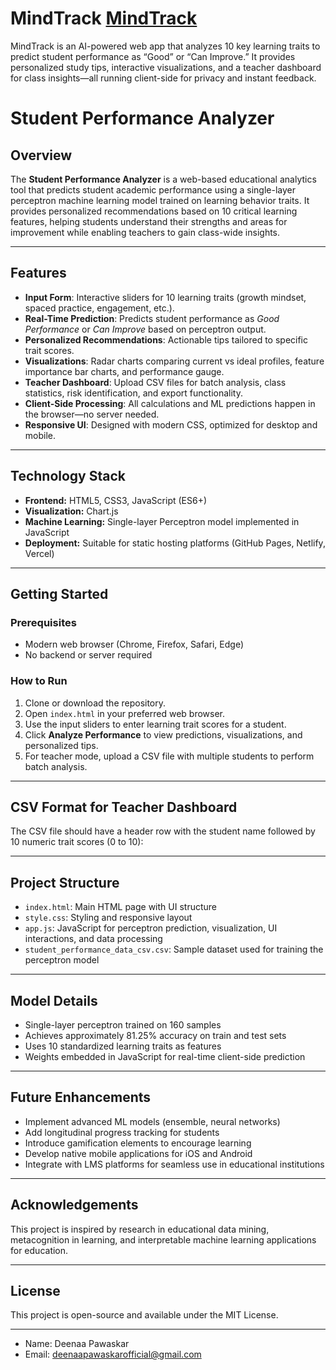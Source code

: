 # MindTrack [MindTrack](https://deenaapawaskar.github.io/MindTrack/)



MindTrack is an AI-powered web app that analyzes 10 key learning traits to predict student performance as “Good” or “Can Improve.” It provides personalized study tips, interactive visualizations, and a teacher dashboard for class insights—all running client-side for privacy and instant feedback.

# Student Performance Analyzer

## Overview
The **Student Performance Analyzer** is a web-based educational analytics tool that predicts student academic performance using a single-layer perceptron machine learning model trained on learning behavior traits. It provides personalized recommendations based on 10 critical learning features, helping students understand their strengths and areas for improvement while enabling teachers to gain class-wide insights.

---

## Features

- **Input Form**: Interactive sliders for 10 learning traits (growth mindset, spaced practice, engagement, etc.).
- **Real-Time Prediction**: Predicts student performance as *Good Performance* or *Can Improve* based on perceptron output.
- **Personalized Recommendations**: Actionable tips tailored to specific trait scores.
- **Visualizations**: Radar charts comparing current vs ideal profiles, feature importance bar charts, and performance gauge.
- **Teacher Dashboard**: Upload CSV files for batch analysis, class statistics, risk identification, and export functionality.
- **Client-Side Processing**: All calculations and ML predictions happen in the browser—no server needed.
- **Responsive UI**: Designed with modern CSS, optimized for desktop and mobile.

---

## Technology Stack

- **Frontend:** HTML5, CSS3, JavaScript (ES6+)
- **Visualization:** Chart.js
- **Machine Learning:** Single-layer Perceptron model implemented in JavaScript
- **Deployment:** Suitable for static hosting platforms (GitHub Pages, Netlify, Vercel)

---

## Getting Started

### Prerequisites
- Modern web browser (Chrome, Firefox, Safari, Edge)
- No backend or server required

### How to Run
1. Clone or download the repository.
2. Open `index.html` in your preferred web browser.
3. Use the input sliders to enter learning trait scores for a student.
4. Click **Analyze Performance** to view predictions, visualizations, and personalized tips.
5. For teacher mode, upload a CSV file with multiple students to perform batch analysis.

---

## CSV Format for Teacher Dashboard

The CSV file should have a header row with the student name followed by 10 numeric trait scores (0 to 10):


---

## Project Structure

- `index.html`: Main HTML page with UI structure
- `style.css`: Styling and responsive layout
- `app.js`: JavaScript for perceptron prediction, visualization, UI interactions, and data processing
- `student_performance_data_csv.csv`: Sample dataset used for training the perceptron model

---

## Model Details

- Single-layer perceptron trained on 160 samples
- Achieves approximately 81.25% accuracy on train and test sets
- Uses 10 standardized learning traits as features
- Weights embedded in JavaScript for real-time client-side prediction

---

## Future Enhancements

- Implement advanced ML models (ensemble, neural networks)
- Add longitudinal progress tracking for students
- Introduce gamification elements to encourage learning
- Develop native mobile applications for iOS and Android
- Integrate with LMS platforms for seamless use in educational institutions

---

## Acknowledgements

This project is inspired by research in educational data mining, metacognition in learning, and interpretable machine learning applications for education.

---

## License

This project is open-source and available under the MIT License.

---


- Name: Deenaa Pawaskar 
- Email: deenaapawaskarofficial@gmail.com

